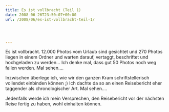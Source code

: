 ```yaml
---
title: Es ist vollbracht (Teil 1)
date: 2008-06-26T23:50:07+00:00
url: /2008/06/es-ist-vollbracht-teil-1/




---
```

Es ist vollbracht. 12.000 Photos vom Urlaub sind gesichtet und 270 Photos liegen in einem Ordner und warten darauf, vertaggt, beschriftet und hochgeladen zu werden... Ich denke mal, dass gut 50 Photos noch weg fallen werden. Mal sehen....

Inzwischen überlege ich, wie wir den ganzen Kram schriftstellerisch vollendet einbinden können ;) Ich dachte da so an einen Reisebericht eher taggender als chronologischer Art. Mal sehen....

Jedenfalls werde ich mein Versprechen, den Reisebericht vor der nächsten Reise fertig zu haben, wohl einhalten können.
